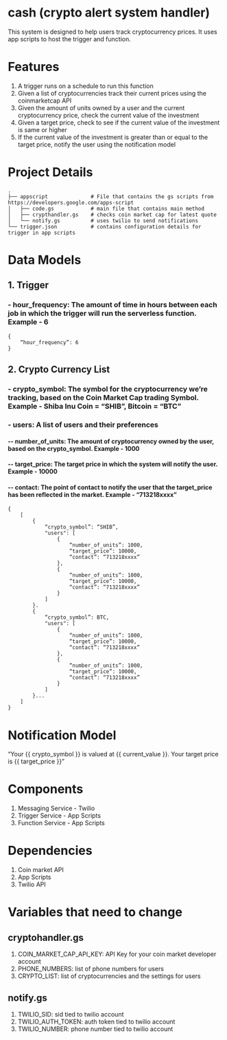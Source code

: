 # cash (crypto alert system handler)
This system is designed to help users track cryptocurrency prices. It uses app scripts to host the trigger and function.
 
# Features
1. A trigger runs on a schedule to run this function
2. Given a list of cryptocurrencies track their current prices using the coinmarketcap API
3. Given the amount of units owned by a user and the current cryptocurrency price, check the current value of the investment
4. Given a target price, check to see if the current value of the investment is same or higher
5. If the current value of the investment is greater than or equal to the target price, notify the user using the notification model

# Project Details
    .
    ├── appscript              # File that contains the gs scripts from https://developers.google.com/apps-script 
    │   ├── code.gs            # main file that contains main method
    │   ├── crypthandler.gs    # checks coin market cap for latest quote
    │   └── notify.gs          # uses twilio to send notifications
    └── trigger.json           # contains configuration details for trigger in app scripts
 
# Data Models
## 1. Trigger
### - hour_frequency: The amount of time in hours between each job in which the trigger will run the serverless function. Example - 6
    
    {
		“hour_frequency”: 6
    }
## 2. Crypto Currency List
### - crypto_symbol: The symbol for the cryptocurrency we’re tracking, based on the Coin Market Cap trading Symbol. Example - Shiba Inu Coin = “SHIB”, Bitcoin = “BTC”
### - users: A list of users and their preferences
#### -- number_of_units: The amount of cryptocurrency owned by the user, based on the crypto_symbol. Example - 1000
#### -- target_price: The target price in which the system will notify the user. Example - 10000
#### -- contact: The point of contact to notify the user that the target_price has been reflected in the market. Example - “713218xxxx”

	{
		[
			{
                “crypto_symbol”: “SHIB”,
                "users": [
                    {
                        “number_of_units”: 1000,
                        “target_price”: 10000,
                        “contact”: “713218xxxx”
                    },
                    {
                        “number_of_units”: 1000,
                        “target_price”: 10000,
                        “contact”: “713218xxxx”
                    }
                ]
            }.
            {
                “crypto_symbol”: BTC,
                "users": [
                    {
                        “number_of_units”: 1000,
                        “target_price”: 10000,
                        “contact”: “713218xxxx”
                    },
                    {
                        “number_of_units”: 1000,
                        “target_price”: 10000,
                        “contact”: “713218xxxx”
                    }
                ]
            }...
        ]
    }

# Notification Model
“Your {{ crypto_symbol }} is valued at {{ current_value }}. Your target price is {{ target_price }}”
 
# Components
1. Messaging Service - Twilio
2. Trigger Service - App Scripts
3. Function Service -  App Scripts
 
# Dependencies
1. Coin market API
2. App Scripts
3. Twilio API

# Variables that need to change

## cryptohandler.gs
1. COIN_MARKET_CAP_API_KEY: API Key for your coin market developer account
2. PHONE_NUMBERS: list of phone numbers for users
3. CRYPTO_LIST: list of cryptocurrencies and the settings for users

## notify.gs
1. TWILIO_SID: sid tied to twilio account
2. TWILIO_AUTH_TOKEN: auth token tied to twilio account
3. TWILIO_NUMBER: phone number tied to twilio account
